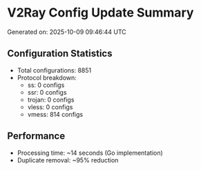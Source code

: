 # V2Ray Config Update Summary
Generated on: 2025-10-09 09:46:44 UTC

## Configuration Statistics
- Total configurations: 8851
- Protocol breakdown:
  - ss: 0 configs
  - ssr: 0 configs
  - trojan: 0 configs
  - vless: 0 configs
  - vmess: 814 configs

## Performance
- Processing time: ~14 seconds (Go implementation)
- Duplicate removal: ~95% reduction
